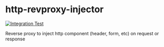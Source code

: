 # http-revproxy-injector
[![Integration Test](https://github.com/habibiefaried/http-revproxy-injector/actions/workflows/integrationtest.yml/badge.svg)](https://github.com/habibiefaried/http-revproxy-injector/actions/workflows/integrationtest.yml)

Reverse proxy to inject http component (header, form, etc) on request or response
